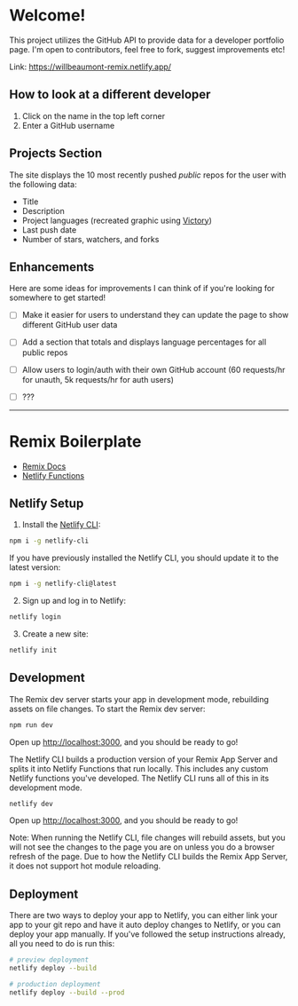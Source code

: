 # Welcome!

This project utilizes the GitHub API to provide data for a developer portfolio page. I'm open to contributors, feel free to fork, suggest improvements etc!

Link: https://willbeaumont-remix.netlify.app/

## How to look at a different developer

1. Click on the name in the top left corner
2. Enter a GitHub username

## Projects Section

The site displays the 10 most recently pushed _public_ repos for the user with the following data:

- Title
- Description
- Project languages (recreated graphic using [Victory](https://formidable.com/open-source/victory/docs/))
- Last push date
- Number of stars, watchers, and forks

## Enhancements

Here are some ideas for improvements I can think of if you're looking for somewhere to get started!

- [ ] Make it easier for users to understand they can update the page to show different GitHub user data

- [ ] Add a section that totals and displays language percentages for all public repos

- [ ] Allow users to login/auth with their own GitHub account (60 requests/hr for unauth, 5k requests/hr for auth users)

- [ ] ???

---

# Remix Boilerplate

- [Remix Docs](https://remix.run/docs)
- [Netlify Functions](https://www.netlify.com/products/functions/)

## Netlify Setup

1. Install the [Netlify CLI](https://www.netlify.com/products/dev/):

```sh
npm i -g netlify-cli
```

If you have previously installed the Netlify CLI, you should update it to the latest version:

```sh
npm i -g netlify-cli@latest
```

2. Sign up and log in to Netlify:

```sh
netlify login
```

3. Create a new site:

```sh
netlify init
```

## Development

The Remix dev server starts your app in development mode, rebuilding assets on file changes. To start the Remix dev server:

```sh
npm run dev
```

Open up [http://localhost:3000](http://localhost:3000), and you should be ready to go!

The Netlify CLI builds a production version of your Remix App Server and splits it into Netlify Functions that run locally. This includes any custom Netlify functions you've developed. The Netlify CLI runs all of this in its development mode.

```sh
netlify dev
```

Open up [http://localhost:3000](http://localhost:3000), and you should be ready to go!

Note: When running the Netlify CLI, file changes will rebuild assets, but you will not see the changes to the page you are on unless you do a browser refresh of the page. Due to how the Netlify CLI builds the Remix App Server, it does not support hot module reloading.

## Deployment

There are two ways to deploy your app to Netlify, you can either link your app to your git repo and have it auto deploy changes to Netlify, or you can deploy your app manually. If you've followed the setup instructions already, all you need to do is run this:

```sh
# preview deployment
netlify deploy --build

# production deployment
netlify deploy --build --prod
```

